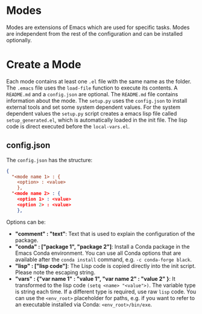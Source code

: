 # Modes

Modes are extensions of Emacs which are used for specific tasks. Modes are independent from the rest of the configuration and can be installed optionally.

# Create a Mode

Each mode contains at least one `.el` file with the same name as the folder. The `.emacs` file uses the `load-file` function to execute its contents. A `README.md` and a `config.json` are optional. The `README.md` file contains information about the mode. The `setup.py` uses the `config.json` to install external tools and set some system dependent values. For the system dependent values the `setup.py` script creates a emacs lisp file called `setup_generated.el`, which is automatically loaded in the init file. The lisp code is direct executed before the `local-vars.el`.

## config.json

The `config.json` has the structure:

``` json
{
  "<mode name 1> : {
	<option> : <value>
	},
  "<mode name 2> : {
	<option 1> : <value>
	<option 2> : <value>
	},
```

Options can be:

* **"comment" : "text"**: Text that is used to explain the configuration of the package.
* **"conda" : ["package 1", "package 2"]**: Install a Conda package in the Emacs Conda environment. You can use all Conda options that are available after the `conda install` command, e.g. `-c conda-forge black`.
* **"lisp" : ["lisp code"]**: The Lisp code is copied directly into the init script. Please note the escaping string.
* **"vars" : {"var name 1" : "value 1", "var name 2" : "value 2" }**: It transformed to the lisp code `(setq <name> "<value">)`. The variable type is string each time. If a different type is required, use raw `lisp` code. You can use the `<env_root>` placeholder for paths, e.g. if you want to refer to an executable installed via Conda: `<env_root>/bin/exe`.
